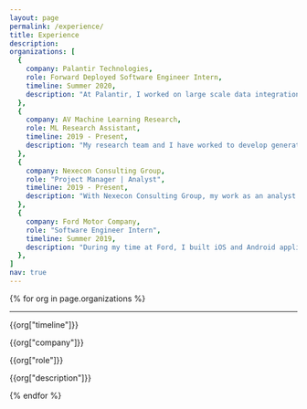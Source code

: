 ```yaml
---
layout: page
permalink: /experience/
title: Experience
description:
organizations: [
  {
    company: Palantir Technologies,
    role: Forward Deployed Software Engineer Intern,
    timeline: Summer 2020,
    description: "At Palantir, I worked on large scale data integration and cleaning by writing transforms for big data, and subsequently utilized the cleaned data to build models and workflows for a partner client. A significant portion of my role was to demo those workflows to clients and guide them through user adoption, all while continuing to finetune the product from a software perspective."
  },
  {
    company: AV Machine Learning Research,
    role: ML Research Assistant,
    timeline: 2019 - Present,
    description: "My research team and I have worked to develop generators for images of terrain. To train the model, we first utilized a webscraper to harvest images of different types of terrain from Google images. Using these images, we trained a convolutional neural network to classify an icy road from other types of terrain. From there, we tuned a generative adversarial network to produce new images of icy roads, effectively testing the accuracy of the CNN. I am currently working on a novel approach to apply generic feature transfer (summer to winter) optimized for few shot learning to a small input dataset of images. I'm currently experimenting with cycle-consistency loss and PatchNCE loss to preserve the input feature mapping while training towards a target domain, while utilizing a pyramid GAN structure to facilitate few-shot learning."
  },
  {
    company: Nexecon Consulting Group,
    role: "Project Manager | Analyst",
    timeline: 2019 - Present,
    description: "With Nexecon Consulting Group, my work as an analyst has allowed me to partner with several high-profile Fortune 500 clients. In one of these projects, I developed a software tool to minimize delays at an international airport by tracking previous flight data and predicting delay chance percentages for future flights, using parameters such as the gate layout. My team and I developed back-end logic as well as a front-end service in React. Most recently, I've worked as the project manager of a team aiming to aide an early-stage start-up in their market research and user acquisition."
  },
  {
    company: Ford Motor Company,
    role: "Software Engineer Intern",
    timeline: Summer 2019,
    description: "During my time at Ford, I built iOS and Android applications that could control automobile functions remotely, such as starting and stopping vehicles. The applications both utilized OAuth security measures and stored accounts and preferences locally on a device to protect privacy. They are now used internally to help developers find bugs in different Ford servers, and are used externally to showcase Ford API functionalities to potential clients."
  },
]
nav: true
---
```


<div class="experiences">

  {% for org in page.organizations %}
    <hr>
    <div class="expContainer">
      <div class="timeline">
        <p class="time">{{org["timeline"]}}</p>
      </div>
      <div class="expInfo">
        <p class="company">{{org["company"]}}</p>
        <p class="role">{{org["role"]}}</p>
        <p class="description">{{org["description"]}}</p>
      </div>
    </div>
  {% endfor %}

</div>
